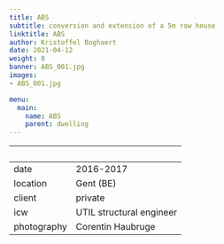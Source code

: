 ```yaml
---
title: ABS
subtitle: conversion and extension of a 5m row house
linktitle: ABS
author: Kristoffel Boghaert
date: 2021-04-12
weight: 8
banner: ABS_001.jpg
images:
- ABS_001.jpg

menu:
  main:
    name: ABS
    parent: dwelling
---
```


&nbsp;|&nbsp;
------|------
date  |   2016-2017
location	|		Gent (BE)
client		|		private
icw			|   UTIL structural engineer
photography   |   Corentin Haubruge
